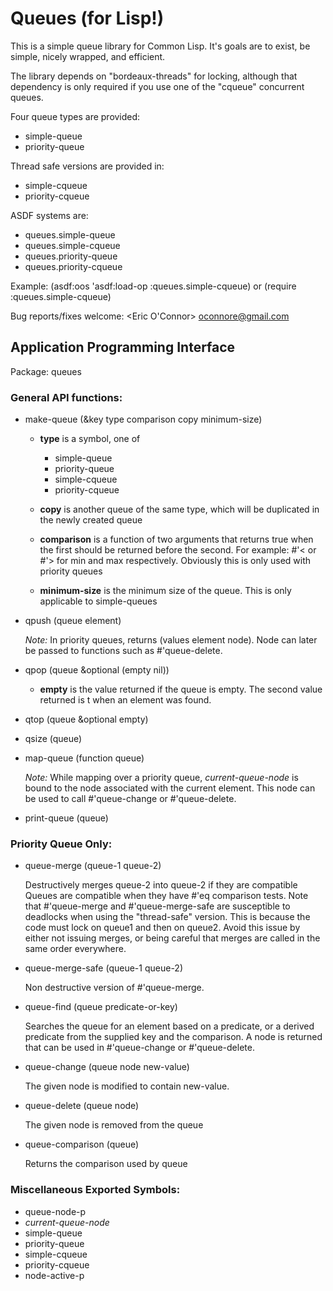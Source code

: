 
Queues (for Lisp!)
==================

This is a simple queue library for Common Lisp. It's goals are to
exist, be simple, nicely wrapped, and efficient.

The library depends on "bordeaux-threads" for locking, although
that dependency is only required if you use one of the "cqueue"
concurrent queues.

Four queue types are provided:

* simple-queue
* priority-queue

Thread safe versions are provided in:

* simple-cqueue
* priority-cqueue

ASDF systems are:

* queues.simple-queue
* queues.simple-cqueue
* queues.priority-queue
* queues.priority-cqueue

Example: (asdf:oos 'asdf:load-op :queues.simple-cqueue) or (require :queues.simple-cqueue)

Bug reports/fixes welcome: <Eric O'Connor> oconnore@gmail.com

Application Programming Interface
---------------------------------

Package: queues

### General API functions:

* make-queue (&key type comparison copy minimum-size)

    * __type__ is a symbol, one of
         * simple-queue
         * priority-queue
         * simple-cqueue
         * priority-cqueue

    * __copy__ is another queue of the same type, which will be duplicated in the newly created queue

    * __comparison__ is a function of two arguments that returns true when the first should be returned before the second.  For example: #'< or #'> for min and max respectively.  Obviously this is only used with priority queues

    * __minimum-size__ is the minimum size of the queue. This is only applicable to simple-queues

* qpush (queue element)

    _Note:_ In priority queues, returns (values element node). Node can later be passed to functions such as #'queue-delete.

* qpop (queue &optional (empty nil))

    * __empty__ is the value returned if the queue is empty. The second value returned is t when an element was found.

* qtop (queue &optional empty)

* qsize (queue)

* map-queue (function queue)

     _Note:_ While mapping over a priority queue, *current-queue-node* is bound to the node associated with the current element. This node can be used to call #'queue-change or #'queue-delete.

* print-queue (queue)

### Priority Queue Only:

* queue-merge (queue-1 queue-2)

     Destructively merges queue-2 into queue-2 if they are compatible Queues are compatible when they have #'eq comparison tests. Note that #'queue-merge and #'queue-merge-safe are susceptible to deadlocks when using the "thread-safe" version. This is because the code must lock on queue1 and then on queue2. Avoid this issue by either not issuing merges, or being careful that merges are called in the same order everywhere.

* queue-merge-safe (queue-1 queue-2)

     Non destructive version of #'queue-merge.

* queue-find (queue predicate-or-key)

     Searches the queue for an element based on a predicate, or a derived predicate from the supplied key and the comparison. A node is returned that can be used in #'queue-change or #'queue-delete.

* queue-change (queue node new-value)

     The given node is modified to contain new-value.

* queue-delete (queue node)

     The given node is removed from the queue

* queue-comparison (queue)

     Returns the comparison used by queue

### Miscellaneous Exported Symbols:

* queue-node-p
* *current-queue-node*
* simple-queue
* priority-queue
* simple-cqueue
* priority-cqueue
* node-active-p
